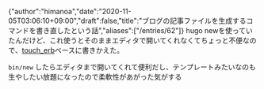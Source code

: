 {"author":"himanoa","date":"2020-11-05T03:06:10+09:00","draft":false,"title":"ブログの記事ファイルを生成するコマンドを書き直したという話","aliases":["/entries/62"]}
hugo newを使っていたんだけど、これ使うとそのままエディタで開いてくれなくてちょっと不便なので、[touch\_erb](https://github.com/himanoa/touch_erb)ベースに書きかえた。

`bin/new` したらエディタまで開いてくれて便利だし、テンプレートみたいなのも生やしたい放題になったので柔軟性があがった気がする
